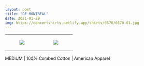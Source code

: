 ```yaml
---
layout: post
title: "OF MONTREAL"
date: 2021-01-29
img: https://concertshirts.netlify.app/shirts/0570/0570-01.jpg
---
```




<table style="width:100%;"><tr><td style="vertical-align:top;">
      <figure class="tmblr-full" data-orig-height="2048" data-orig-width="1365" data-orig-src="https://concertshirts.netlify.app/shirts/0570/0570-01.jpg"><img src="https://64.media.tumblr.com/035ae5545d95e4859e461739ff43837c/08c649c9346db558-fa/s540x810/e98cbae4ab4326b99018e8461e96af18dadae2e2.jpg" data-orig-height="2048" data-orig-width="1365" data-orig-src="https://concertshirts.netlify.app/shirts/0570/0570-01.jpg"/></figure></td>
    <td style="vertical-align:top;">
      <figure class="tmblr-full" data-orig-height="2048" data-orig-width="1365" data-orig-src="https://concertshirts.netlify.app/shirts/0570/0570-02.jpg"><img src="https://64.media.tumblr.com/cfe60fd2f83eeb615b1056e60de7abac/08c649c9346db558-ad/s540x810/12bebc6a010cfea27c8c1ad33eb6db65f1d4ce64.jpg" data-orig-height="2048" data-orig-width="1365" data-orig-src="https://concertshirts.netlify.app/shirts/0570/0570-02.jpg"/></figure></td>
  </tr></table><p>
  MEDIUM | 100% Combed Cotton | American Apparel
</p>
